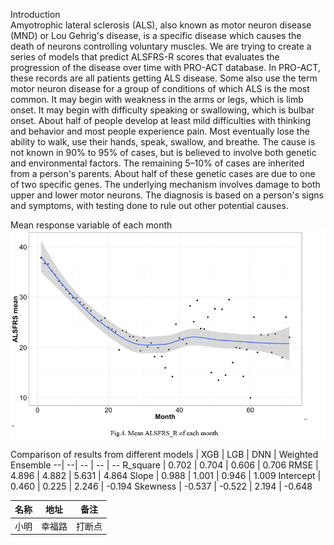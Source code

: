 Introduction<br>
Amyotrophic lateral sclerosis (ALS), also known as motor neuron disease (MND) or Lou Gehrig's disease, is a specific disease which causes the death of neurons controlling voluntary muscles. 
We are trying to create a series of models that predict ALSFRS-R scores that evaluates the progression of the disease over time with PRO-ACT database.
In PRO-ACT, these records are all patients getting ALS disease. Some also use the term motor neuron disease for a group of conditions of which ALS is the most common. 
It may begin with weakness in the arms or legs, which is limb onset. It may begin with difficulty speaking or swallowing, which is bulbar onset. 
About half of people develop at least mild difficulties with thinking and behavior and most people experience pain. 
Most eventually lose the ability to walk, use their hands, speak, swallow, and breathe.
The cause is not known in 90% to 95% of cases, but is believed to involve both genetic and environmental factors. 
The remaining 5–10% of cases are inherited from a person's parents. About half of these genetic cases are due to one of two specific genes. 
The underlying mechanism involves damage to both upper and lower motor neurons. The diagnosis is based on a person's signs and symptoms, with testing done to rule out other potential causes.

Mean response variable of each month
![image](https://github.com/Heanlily/Capstone/blob/master/%EF%BC%81%EF%BC%81%EF%BC%81%EF%BC%81%EF%BC%81%EF%BC%81%EF%BC%81.png)

Comparison of results from different models 
  | XGB | LGB | DNN | Weighted Ensemble 
 --| --| -- | -- | --
 R_square | 0.702 | 0.704 | 0.606 | 0.706 
 RMSE | 4.896 | 4.882 | 5.631 | 4.864 
 Slope | 0.988 | 1.001 | 0.946 | 1.009 
 Intercept | 0.460 | 0.225 | 2.246 | -0.194 
 Skewness | -0.537 | -0.522 | 2.194 | -0.648 

名称 | 地址 | 备注
-- | -- | --
小明 | 幸福路 | 打断点
